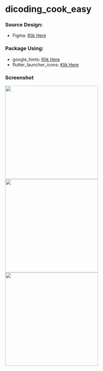 # dicoding_cook_easy

### Source Design:
* Figma: [Klik Here](https://www.figma.com/community/file/1114181037374062788/recipe)

### Package Using:
* google_fonts: [Klik Here](https://pub.dev/packages/google_fonts)
* flutter_launcher_icons: [Klik Here](https://pub.dev/packages/flutter_launcher_icons)

### Screenshot
<img src="https://i.imgur.com/cHJOQ5v.png" width="300"> <img src="https://i.imgur.com/Rj015c7.png" width="300"> <img src="https://i.imgur.com/URlqljD.png" width="300">

